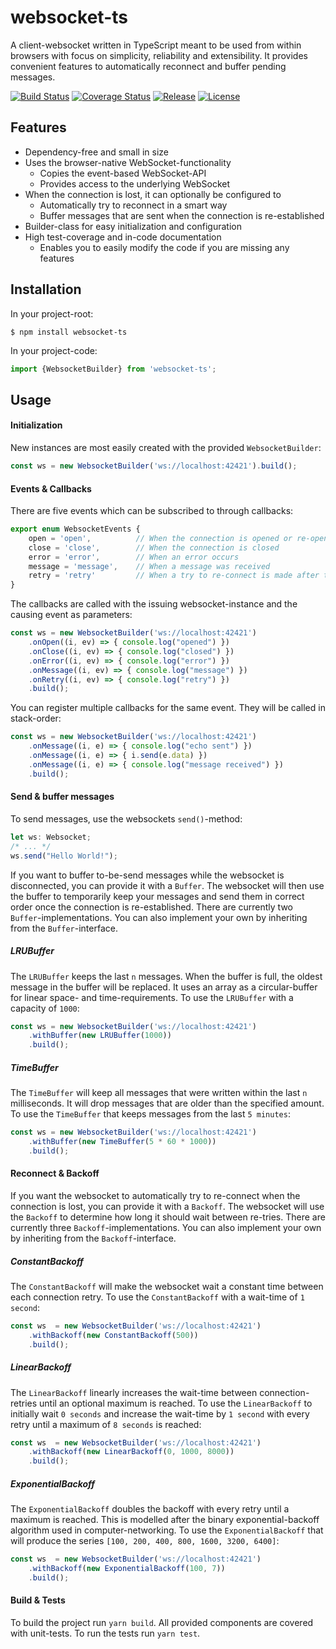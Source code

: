 # websocket-ts
A client-websocket written in TypeScript meant to be used from within browsers with focus on simplicity, reliability and extensibility. It provides convenient features to automatically reconnect and buffer pending messages.

[![Build Status](https://travis-ci.org/jjxxs/websocket-ts.svg?branch=master)](https://travis-ci.org/jjxxs/websocket-ts)
[![Coverage Status](https://coveralls.io/repos/github/jjxxs/websocket-ts/badge.svg?branch=master)](https://coveralls.io/github/jjxxs/websocket-ts?branch=master)
[![Release](https://img.shields.io/github/v/release/jjxxs/websocket-ts)](https://github.com/jjxxs/websocket-ts/releases/latest)
[![License](https://img.shields.io/github/license/jjxxs/websocket-ts)](/LICENSE)

## Features
- Dependency-free and small in size
- Uses the browser-native WebSocket-functionality
   - Copies the event-based WebSocket-API
   - Provides access to the underlying WebSocket
- When the connection is lost, it can optionally be configured to
   - Automatically try to reconnect in a smart way
   - Buffer messages that are sent when the connection is re-established
- Builder-class for easy initialization and configuration
- High test-coverage and in-code documentation
    - Enables you to easily modify the code if you are missing any features

## Installation
In your project-root:
```
$ npm install websocket-ts 
```

In your project-code:
```typescript
import {WebsocketBuilder} from 'websocket-ts';
```

## Usage

#### Initialization
New instances are most easily created with the provided `WebsocketBuilder`:

```typescript
const ws = new WebsocketBuilder('ws://localhost:42421').build();
```

#### Events & Callbacks
There are five events which can be subscribed to through callbacks:
```typescript
export enum WebsocketEvents {
    open = 'open',          // When the connection is opened or re-opened
    close = 'close',        // When the connection is closed
    error = 'error',        // When an error occurs
    message = 'message',    // When a message was received
    retry = 'retry'         // When a try to re-connect is made after the connection was closed
}
```
The callbacks are called with the issuing websocket-instance and the causing event as parameters:
```typescript
const ws = new WebsocketBuilder('ws://localhost:42421')
    .onOpen((i, ev) => { console.log("opened") })
    .onClose((i, ev) => { console.log("closed") })
    .onError((i, ev) => { console.log("error") })
    .onMessage((i, ev) => { console.log("message") })
    .onRetry((i, ev) => { console.log("retry") })
    .build();
```

You can register multiple callbacks for the same event. They will be called in stack-order:
```typescript
const ws = new WebsocketBuilder('ws://localhost:42421')
    .onMessage((i, e) => { console.log("echo sent") })
    .onMessage((i, e) => { i.send(e.data) })
    .onMessage((i, e) => { console.log("message received") })
    .build();
```

#### Send & buffer messages
To send messages, use the websockets `send()`-method:
```typescript
let ws: Websocket;
/* ... */
ws.send("Hello World!");
```

If you want to buffer to-be-send messages while the websocket is disconnected, you can provide it with a `Buffer`.
The websocket will then use the buffer to temporarily keep your messages and send them in correct order once the 
connection is re-established. There are currently two `Buffer`-implementations. You can also implement your own
 by inheriting from the `Buffer`-interface.

##### LRUBuffer
The `LRUBuffer` keeps the last `n` messages. When the buffer is full, the oldest message in the buffer will be replaced.
It uses an array as a circular-buffer for linear space- and time-requirements. To use the `LRUBuffer` with a capacity of `1000`:
```typescript
const ws = new WebsocketBuilder('ws://localhost:42421')
    .withBuffer(new LRUBuffer(1000))
    .build();
```

##### TimeBuffer
The `TimeBuffer` will keep all messages that were written within the last `n` milliseconds. It will drop messages that are
older than the specified amount. To use the `TimeBuffer` that keeps messages from the last `5 minutes`:
```typescript
const ws = new WebsocketBuilder('ws://localhost:42421')
    .withBuffer(new TimeBuffer(5 * 60 * 1000))
    .build();
```

#### Reconnect & Backoff
If you want the websocket to automatically try to re-connect when the connection is lost, you can provide it with a `Backoff`.
The websocket will use the `Backoff` to determine how long it should wait between re-tries. There are currently three 
`Backoff`-implementations. You can also implement your own by inheriting from the `Backoff`-interface.

##### ConstantBackoff
The `ConstantBackoff` will make the websocket wait a constant time between each connection retry. To use the `ConstantBackoff`
with a wait-time of `1 second`:
```typescript
const ws  = new WebsocketBuilder('ws://localhost:42421')
    .withBackoff(new ConstantBackoff(500))
    .build();
```

##### LinearBackoff
The `LinearBackoff` linearly increases the wait-time between connection-retries until an optional maximum is reached.
To use the `LinearBackoff` to initially wait `0 seconds` and increase the wait-time by `1 second` with every retry until
a maximum of `8 seconds` is reached:
```typescript
const ws  = new WebsocketBuilder('ws://localhost:42421')
    .withBackoff(new LinearBackoff(0, 1000, 8000))
    .build();
```

##### ExponentialBackoff
The `ExponentialBackoff` doubles the backoff with every retry until a maximum is reached. This is modelled after the binary
exponential-backoff algorithm used in computer-networking. To use the `ExponentialBackoff` that will produce the series
`[100, 200, 400, 800, 1600, 3200, 6400]`:
```typescript
const ws  = new WebsocketBuilder('ws://localhost:42421')
    .withBackoff(new ExponentialBackoff(100, 7))
    .build();
```

#### Build & Tests
To build the project run `yarn build`. All provided components are covered with unit-tests. To run the tests run `yarn test`.
